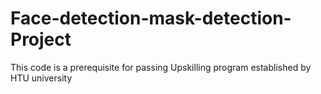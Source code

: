 # Face-detection-mask-detection-Project
This code is a prerequisite for passing Upskilling program established by HTU university
